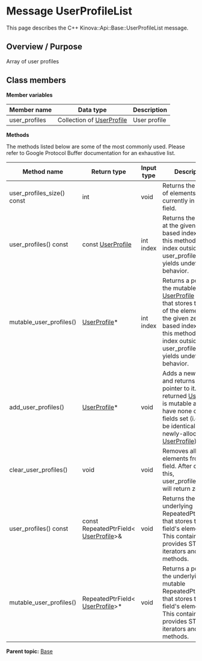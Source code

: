 # Message UserProfileList

This page describes the C++ Kinova::Api::Base::UserProfileList message.

## Overview / Purpose

Array of user profiles

## Class members

 **Member variables** 

|Member name|Data type|Description|
|-----------|---------|-----------|
|user\_profiles|Collection of [UserProfile](msg_Base_UserProfile.md#)|User profile|

 **Methods** 

The methods listed below are some of the most commonly used. Please refer to Google Protocol Buffer documentation for an exhaustive list.

|Method name|Return type|Input type|Description|
|-----------|-----------|----------|-----------|
|user\_profiles\_size\(\) const|int|void|Returns the number of elements currently in the field.|
|user\_profiles\(\) const|const [UserProfile](msg_Base_UserProfile.md#)|int index|Returns the element at the given zero-based index. Calling this method with index outside of \[0, user\_profiles\_size\(\)\) yields undefined behavior.|
|mutable\_user\_profiles\(\)| [UserProfile](msg_Base_UserProfile.md#)\*|int index|Returns a pointer to the mutable [UserProfile](msg_Base_UserProfile.md#) object that stores the value of the element at the given zero-based index. Calling this method with index outside of \[0, user\_profiles\_size\(\)\) yields undefined behavior.|
|add\_user\_profiles\(\)| [UserProfile](msg_Base_UserProfile.md#)\*|void|Adds a new element and returns a pointer to it. The returned [UserProfile](msg_Base_UserProfile.md#) is mutable and will have none of its fields set \(i.e. it will be identical to a newly-allocated [UserProfile](msg_Base_UserProfile.md#)\).|
|clear\_user\_profiles\(\)|void|void|Removes all elements from the field. After calling this, user\_profiles\_size\(\) will return zero.|
|user\_profiles\(\) const|const RepeatedPtrField< [UserProfile](msg_Base_UserProfile.md#)\>&|void|Returns the underlying RepeatedPtrField that stores the field's elements. This container class provides STL-like iterators and other methods.|
|mutable\_user\_profiles\(\)|RepeatedPtrField< [UserProfile](msg_Base_UserProfile.md#)\>\*|void|Returns a pointer to the underlying mutable RepeatedPtrField that stores the field's elements. This container class provides STL-like iterators and other methods.|

**Parent topic:** [Base](../references/summary_Base.md)

